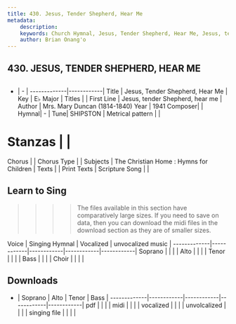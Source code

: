 ```yaml
---
title: 430. Jesus, Tender Shepherd, Hear Me
metadata:
    description: 
    keywords: Church Hymnal, Jesus, Tender Shepherd, Hear Me, Jesus, tender Shepherd, hear me, 
    author: Brian Onang'o
---
```



## 430. JESUS, TENDER SHEPHERD, HEAR ME

```txt

```

- |   -  |
-------------|------------|
Title | Jesus, Tender Shepherd, Hear Me |
Key | E♭ Major |
Titles |  |
First Line | Jesus, tender Shepherd, hear me |
Author | Mrs. Mary Duncan (1814-1840)
Year | 1941
Composer|  |
Hymnal|  - |
Tune| SHIPSTON |
Metrical pattern | |
# Stanzas |  |
Chorus |  |
Chorus Type |  |
Subjects | The Christian Home : Hymns for Children |
Texts |  |
Print Texts | 
Scripture Song |  |
  
## Learn to Sing

>>>> The files available in this section have comparatively large sizes. If you need to save on data, then you can download the midi files in the download section as they are of smaller sizes.

Voice |  Singing Hymnal | Vocalized | unvocalized music |
-------------|------------|------------|------------|------------|
Soprano | | | |
Alto | | | |
Tenor | | | |
Bass | | | |
Choir | | | |

## Downloads

- |  Soprano | Alto | Tenor | Bass |
-------------|------------|------------|------------|------------|
pdf | | | |
midi | | | |
vocalized | | | |
unvolcalized | | | |
singing file | | | |
  